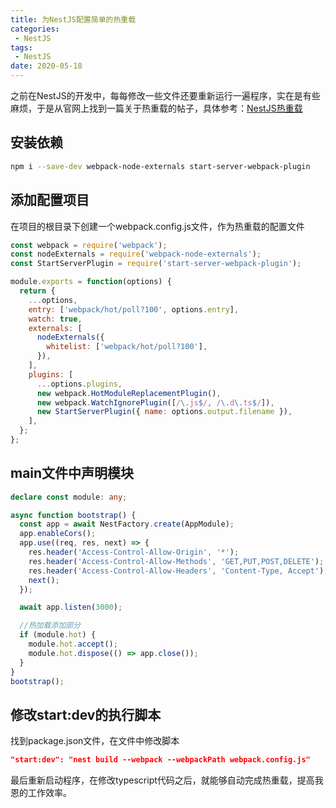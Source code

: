 ```yaml
---
title: 为NestJS配置简单的热重载
categories: 
 - NestJS
tags:
 - NestJS
date: 2020-05-18
---
```

之前在NestJS的开发中，每每修改一些文件还要重新运行一遍程序，实在是有些麻烦，于是从官网上找到一篇关于热重载的帖子，具体参考：[NestJS热重载](https://docs.nestjs.cn/7/recipes?id=%e7%83%ad%e9%87%8d%e8%bd%bd)  

## 安装依赖
``` sh
npm i --save-dev webpack-node-externals start-server-webpack-plugin
```

## 添加配置项目
在项目的根目录下创建一个webpack.config.js文件，作为热重载的配置文件
```  javascript
const webpack = require('webpack');
const nodeExternals = require('webpack-node-externals');
const StartServerPlugin = require('start-server-webpack-plugin');

module.exports = function(options) {
  return {
    ...options,
    entry: ['webpack/hot/poll?100', options.entry],
    watch: true,
    externals: [
      nodeExternals({
        whitelist: ['webpack/hot/poll?100'],
      }),
    ],
    plugins: [
      ...options.plugins,
      new webpack.HotModuleReplacementPlugin(),
      new webpack.WatchIgnorePlugin([/\.js$/, /\.d\.ts$/]),
      new StartServerPlugin({ name: options.output.filename }),
    ],
  };
};
```

## main文件中声明模块
```typescript
declare const module: any;

async function bootstrap() {
  const app = await NestFactory.create(AppModule);
  app.enableCors();
  app.use((req, res, next) => {
    res.header('Access-Control-Allow-Origin', '*');
    res.header('Access-Control-Allow-Methods', 'GET,PUT,POST,DELETE');
    res.header('Access-Control-Allow-Headers', 'Content-Type, Accept');
    next();
  });

  await app.listen(3000);

  //热加载添加部分
  if (module.hot) {
    module.hot.accept();
    module.hot.dispose(() => app.close());
  }
}
bootstrap();
```

## 修改start:dev的执行脚本
找到package.json文件，在文件中修改脚本
``` json
"start:dev": "nest build --webpack --webpackPath webpack.config.js"
```

最后重新启动程序，在修改typescript代码之后，就能够自动完成热重载，提高我恩的工作效率。